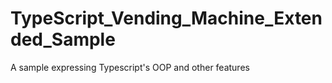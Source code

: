 # TypeScript_Vending_Machine_Extended_Sample
A sample expressing Typescript's OOP and other features
